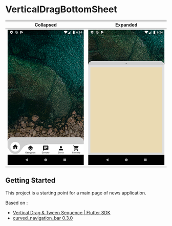 # VerticalDragBottomSheet

Collapsed             |  Expanded
:-------------------------:|:-------------------------:
![](https://github.com/ErmindoLopes/vertical_drag_bottom_sheet/blob/master/Screenshot_1.png)  |  ![](https://github.com/ErmindoLopes/vertical_drag_bottom_sheet/blob/master/Screenshot_2.png)

## Getting Started

This project is a starting point for a main page of news application.

Based on :
- [Vertical Drag & Tween Sequence | Flutter SDK](https://www.youtube.com/watch?v=znzvjS5tRnQ)
- [curved_navigation_bar 0.3.0](https://www.youtube.com/watch?v=znzvjS5tRnQ)
